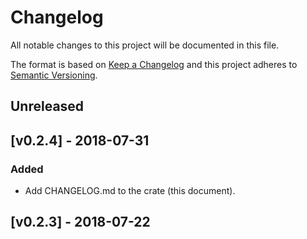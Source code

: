 # Changelog
All notable changes to this project will be documented in this file.

The format is based on [Keep a Changelog](http://keepachangelog.com/en/1.0.0/)
and this project adheres to [Semantic Versioning](http://semver.org/spec/v2.0.0.html).

## Unreleased

## [v0.2.4] - 2018-07-31
### Added
* Add CHANGELOG.md to the crate (this document).

## [v0.2.3] - 2018-07-22
